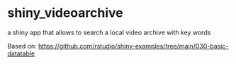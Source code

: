 # shiny_videoarchive
a shiny app that allows to search a local video archive with key words

Based on: https://github.com/rstudio/shiny-examples/tree/main/030-basic-datatable
